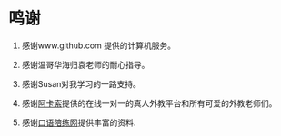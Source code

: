 ﻿鸣谢
====
1. 感谢www.github.com 提供的计算机服务。

2. 感谢温哥华海归袁老师的耐心指导。

3. 感谢Susan对我学习的一路支持。

4. 感谢[阿卡索](http://www.acadsoc.com.cn/lps/lp2.aspx?_s=rf&_sharecode=E476E71A0295BB1A)提供的在线一对一的真人外教平台和所有可爱的外教老师们。

5. 感谢[口语陪练网](http://talk.oralpractice.com/list_11_196_0_1.html)提供丰富的资料.





